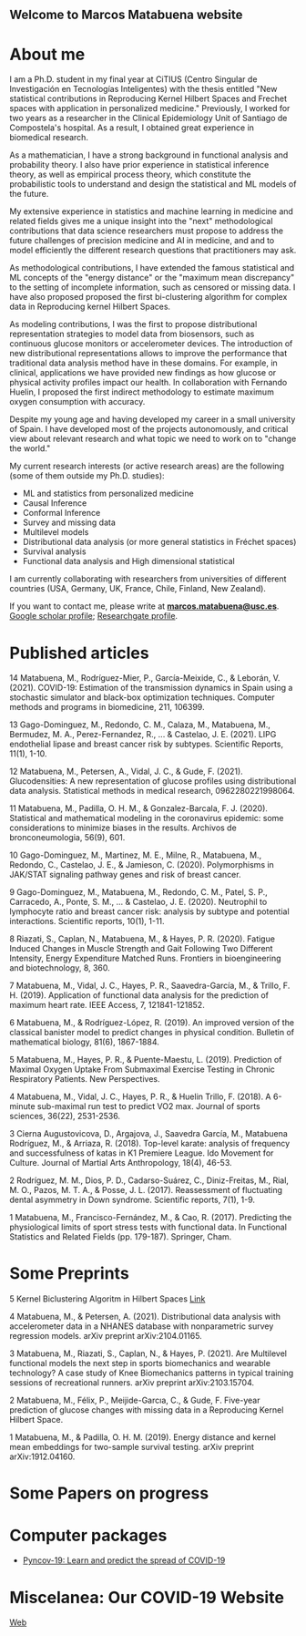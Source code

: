 
## Welcome to Marcos Matabuena website

# About me

I am a Ph.D. student in my final year at CiTIUS (Centro Singular de Investigación en Tecnologías Inteligentes) with the thesis entitled "New statistical contributions in Reproducing Kernel Hilbert Spaces  and Frechet spaces with application in personalized medicine." Previously, I worked for two years as a researcher in the Clinical Epidemiology Unit of Santiago de Compostela's hospital. As a result, I obtained great experience in biomedical research.

As a mathematician, I have a strong background in functional analysis and probability theory. I also have prior experience in statistical inference theory, as well as  empirical process theory, which constitute the probabilistic tools to understand and design the statistical and  ML models of the future.

My extensive experience in statistics and machine learning in medicine and related fields gives me a unique insight into the "next" methodological contributions that data science researchers must propose to address the future challenges of precision medicine  and AI in medicine, and  and to model efficiently
the different research questions that practitioners may ask. 

As methodological contributions, I have extended the famous statistical and ML concepts of the "energy distance" or the "maximum mean discrepancy" to the setting of incomplete information, such as censored or missing data. I have also proposed proposed the first bi-clustering algorithm for complex data in Reproducing kernel Hilbert Spaces.


As modeling contributions, I was the first to propose distributional representation strategies to model data from biosensors, such as continuous glucose monitors or accelerometer devices. The introduction of  new distributional representations allows to improve the performance that traditional data analysis method have in these domains. For example, in clinical, applications we have provided new findings as how glucose or physical activity profiles impact our health. In collaboration with Fernando Huelin, I proposed the first indirect methodology to estimate maximum oxygen consumption with accuracy. 


Despite my young age and having developed my career in a small university of Spain. I have developed most of the projects autonomously, and  critical view about relevant research and what topic we need to work on to "change the world." 


My current research interests (or active research areas) are the following (some of them outside my Ph.D. studies):
   
   -  ML and statistics from personalized medicine
   -  Causal Inference
   -  Conformal Inference
   - Survey and missing data
   - Multilevel models
   - Distributional data analysis (or more general statistics in Fréchet spaces)
   - Survival analysis
   - Functional data analysis and High dimensional statistical


I am currently collaborating with researchers from universities of different countries (USA, Germany, UK, France, Chile, Finland, New Zealand).

If you want to contact me, please write  at  **marcos.matabuena@usc.es**. [Google scholar profile](https://scholar.google.es/citations?user=7JGwZ5UAAAAJ&hl=es&oi=ao); [Researchgate profile](https://www.researchgate.net/profile/Marcos-Matabuena).

# Published articles


14 Matabuena, M., Rodríguez-Mier, P., García-Meixide, C., & Leborán, V. (2021). COVID-19: Estimation of the transmission dynamics in Spain using a stochastic simulator and black-box optimization techniques. Computer methods and programs in biomedicine, 211, 106399.

13 Gago-Dominguez, M., Redondo, C. M., Calaza, M., Matabuena, M., Bermudez, M. A., Perez-Fernandez, R., ... & Castelao, J. E. (2021). LIPG endothelial lipase and breast cancer risk by subtypes. Scientific Reports, 11(1), 1-10.

12 Matabuena, M., Petersen, A., Vidal, J. C., & Gude, F. (2021). Glucodensities: A new representation of glucose profiles using distributional data analysis. Statistical methods in medical research, 0962280221998064.

11 Matabuena, M., Padilla, O. H. M., & Gonzalez-Barcala, F. J. (2020). Statistical and mathematical modeling in the coronavirus epidemic: some considerations to minimize biases in the results. Archivos de bronconeumologia, 56(9), 601.

10 Gago-Dominguez, M., Martinez, M. E., Milne, R., Matabuena, M., Redondo, C., Castelao, J. E., & Jamieson, C. (2020). Polymorphisms in JAK/STAT signaling pathway genes and risk of breast cancer.

9 Gago-Dominguez, M., Matabuena, M., Redondo, C. M., Patel, S. P., Carracedo, A., Ponte, S. M., ... & Castelao, J. E. (2020). Neutrophil to lymphocyte ratio and breast cancer risk: analysis by subtype and potential interactions. Scientific reports, 10(1), 1-11.


8 Riazati, S., Caplan, N., Matabuena, M., & Hayes, P. R. (2020). Fatigue Induced Changes in Muscle Strength and Gait Following Two Different Intensity, Energy Expenditure Matched Runs. Frontiers in bioengineering and biotechnology, 8, 360.

7  Matabuena, M., Vidal, J. C., Hayes, P. R., Saavedra-García, M., & Trillo, F. H. (2019). Application of functional data analysis for the prediction of maximum heart rate. IEEE Access, 7, 121841-121852.

6 Matabuena, M., & Rodríguez-López, R. (2019). An improved version of the classical banister model to predict changes in physical condition. Bulletin of mathematical biology, 81(6), 1867-1884.

5 Matabuena, M., Hayes, P. R., & Puente-Maestu, L. (2019). Prediction of Maximal Oxygen Uptake From Submaximal Exercise Testing in Chronic Respiratory Patients. New Perspectives.

4 Matabuena, M., Vidal, J. C., Hayes, P. R., & Huelin Trillo, F. (2018). A 6-minute sub-maximal run test to predict VO2 max. Journal of sports sciences, 36(22), 2531-2536.

3 Cierna Augustovicova, D., Argajova, J., Saavedra García, M., Matabuena Rodríguez, M., & Arriaza, R. (2018). Top-level karate: analysis of frequency and successfulness of katas in K1 Premiere League. Ido Movement for Culture. Journal of Martial Arts Anthropology, 18(4), 46-53.

2 Rodríguez, M. M., Dios, P. D., Cadarso-Suárez, C., Diniz-Freitas, M., Rial, M. O., Pazos, M. T. A., & Posse, J. L. (2017). Reassessment of fluctuating dental asymmetry in Down syndrome. Scientific reports, 7(1), 1-9.

1 Matabuena, M., Francisco-Fernández, M., & Cao, R. (2017). Predicting the physiological limits of sport stress tests with functional data. In Functional Statistics and Related Fields (pp. 179-187). Springer, Cham.

# Some Preprints 

5 Kernel Biclustering Algoritm in Hilbert Spaces [Link](https://github.com/mmatabuena/Marcos-Matabuena-website/blob/main/2021_sc2.pdf) 

4 Matabuena, M., & Petersen, A. (2021). Distributional data analysis with accelerometer data in a NHANES database with nonparametric survey regression models. arXiv preprint arXiv:2104.01165.

3 Matabuena, M., Riazati, S., Caplan, N., & Hayes, P. (2021). Are Multilevel functional models the next step in sports biomechanics and wearable technology? A case study of Knee Biomechanics patterns in typical training sessions of recreational runners. arXiv preprint arXiv:2103.15704.

2 Matabuena, M., Félix, P., Meijide-Garcıa, C., & Gude, F. Five-year prediction of glucose changes with missing data in a Reproducing Kernel Hilbert Space.

1 Matabuena, M., & Padilla, O. H. M. (2019). Energy distance and kernel mean embeddings for two-sample survival testing. arXiv preprint arXiv:1912.04160.


#  Some Papers on progress

#  Computer packages

 - [Pyncov-19: Learn and predict the spread of COVID-19](https://github.com/covid19-modeling/pyncov-19) 


# Miscelanea: Our COVID-19 Website 

 [Web](https://covid19-modeling.github.io)
